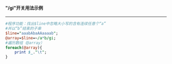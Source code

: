 #### "/gi"开关用法示例
------
```perl
#程序功能：找出$line中忽略大小写的含有连续任意个“a”
#并以“b”结束的子串
$line="aaabAbaAAaaaab";
@array=$line=~/a*b/gi;
#遍历数组（@array）
foreach(@array){
	print $_."\t";
}
```
